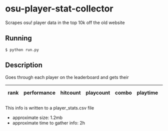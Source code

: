 # osu-player-stat-collector
Scrapes osu! player data in the top 10k off the old website

## Running
```$ python run.py```

## Description
Goes through each player on the leaderboard and gets their

| rank | performance | hitcount | playcount | combo | playtime | ranked score | total score |
------ | ----------- | -------- | --------- | ----- | -------- | ------------ | ----------- |
  
This info is written to a player_stats.csv file
* approximate size: 1.2mb
* approximate time to gather info: 2h
